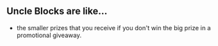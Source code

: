 ## Uncle Blocks are like...

* the smaller prizes that you receive if you don't win the big prize in a promotional giveaway.
